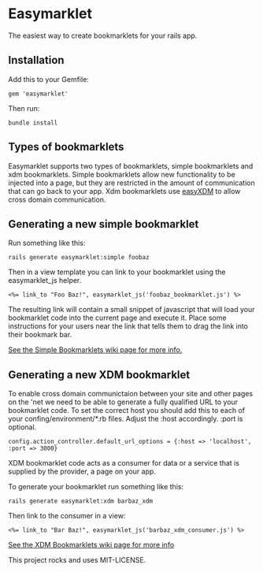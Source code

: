 Easymarklet
===================

The easiest way to create bookmarklets for your rails app.

Installation
-------------------

Add this to your Gemfile:

    gem 'easymarklet'

Then run:

    bundle install


Types of bookmarklets
----------------------------------

Easymarklet supports two types of bookmarklets, simple bookmarklets and
xdm bookmarklets.  Simple bookmarklets allow new functionality to be
injected into a page, but they are restricted in the amount of
communication that can go back to your app.  Xdm bookmarklets use
[easyXDM](http://easyxdm.net/wp/) to allow cross domain communication.

Generating a new simple bookmarklet
---------------------------------

Run something like this:

    rails generate easymarklet:simple foobaz

Then in a view template you can link to your bookmarklet using the
easymarklet_js helper.

    <%= link_to "Foo Baz!", easymarklet_js('foobaz_bookmarklet.js') %>

The resulting link will contain a small snippet of javascript that will
load your bookmarklet code into the current page and execute it.  Place
some instructions for your users near the link that tells them to drag
the link into their bookmark bar.  

[See the Simple Bookmarklets wiki page for more info.](https://github.com/Octo-Labs/easymarklet/wiki/Simple-Bookmarklets)


Generating a new XDM bookmarklet
----------------------------------

To enable cross domain communictaion between your site and other pages on the 'net we need to be able to generate a fully qualified URL to your bookmarklet code.  To set the correct host you should add this to each of your confing/environment/*.rb files.  Adjust the :host accordingly. :port is optional.

    config.action_controller.default_url_options = {:host => 'localhost', :port => 3000}

XDM bookmarklet code acts as a consumer for data or a service that is
supplied by the provider, a page on your app.  

To generate your bookmarklet run something like this:

    rails generate easymarklet:xdm barbaz_xdm

Then link to the consumer in a view:

    <%= link_to "Bar Baz!", easymarklet_js('barbaz_xdm_consumer.js') %>

[See the XDM Bookmarklets wiki page for more info](https://github.com/Octo-Labs/easymarklet/wiki/XDM-Bookmarklets)


This project rocks and uses MIT-LICENSE.
